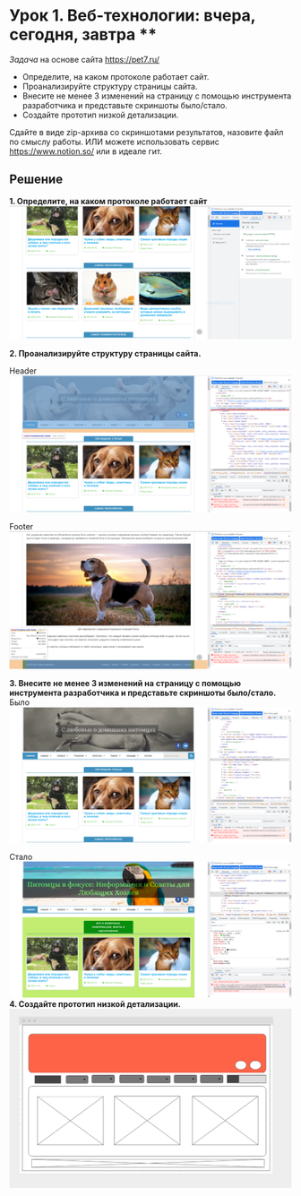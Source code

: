 # Урок 1. Веб-технологии: вчера, сегодня, завтра **

*Задача* на основе сайта https://pet7.ru/
- Определите, на каком протоколе работает сайт.
- Проанализируйте структуру страницы сайта.
- Внесите не менее 3 изменений на страницу с помощью инструмента разработчика и представьте скриншоты было/стало.
- Создайте прототип низкой детализации.

Сдайте в виде zip-архива со скриншотами результатов, назовите файл по смыслу работы. ИЛИ можете использовать сервис https://www.notion.so/ или в идеале гит.

## Решение
**1. Определите, на каком протоколе работает сайт**
![Протокол](Протокол.PNG)

**2. Проанализируйте структуру страницы сайта.**

Header
![Header](Header.PNG)

Footer
![Footer](footer.png)

**3. Внесите не менее 3 изменений на страницу с помощью инструмента разработчика и представьте скриншоты было/стало.**
Было
![Было](было.png)

Стало
![Стало](стало.png)
**4. Создайте прототип низкой детализации.**
![Пример прототипа](Прототип.png)